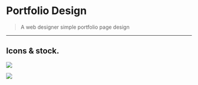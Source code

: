 # Portfolio Design
> A web designer simple portfolio page design

***
## Icons & stock.


[![](https://img.shields.io/badge/-Portfolio%20Icon-1d52a8.svg?style=flat&colorA=0a0a0a)](https://www.favicon.cc/?action=icon&file_id=943768)

[![](https://img.shields.io/badge/-Quote%20Icon-#591387.svg?style=flat&colorA=0a0a0a)](https://fontawesome.com/v4.7.0/icon/quote-right)
